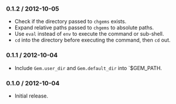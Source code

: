 ### 0.1.2 / 2012-10-05

* Check if the directory passed to `chgems` exists.
* Expand relative paths passed to `chgems` to absolute paths.
* Use `eval` instead of `env` to execute the command or sub-shell.
* `cd` into the directory before executing the command, then `cd` out.

### 0.1.1 / 2012-10-04

* Include `Gem.user_dir` and `Gem.default_dir` into `$GEM_PATH.

### 0.1.0 / 2012-10-04

* Initial release.

